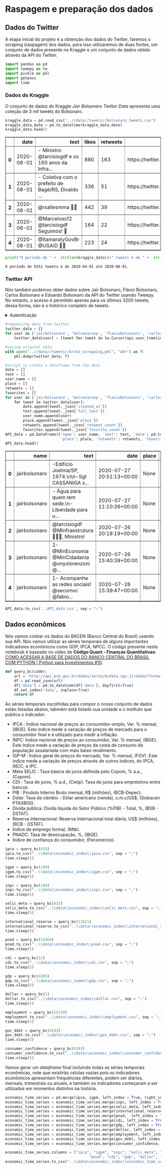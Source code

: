 # Raspagem e preparação dos dados

## Dados do Twitter

A etapa inicial do projeto é a obtenção dos dados do Twitter, faremos o scraping (raspagem) dos dados, para isso utilizaremos de duas fontes, um conjunto de dados presente no Kraggle e um conjunto de dados obtido através da API do Twitter.


```python
import pandas as pd
import tweepy as tw
import pickle as pkl
import getpass
import time
```

### Dados do Kraggle
O conjunto de dados do Kraggle _Jair Bolsonaro Twitter Data_ apresenta uma coleção de 3 mil tweets do Bolsonaro.


```python
kraggle_data = pd.read_csv("..//data//tweets//bolsonaro_tweets.csv")
kraggle_data.date = pd.to_datetime(kraggle_data.date)
kraggle_data.head()
```




<div>
<style scoped>
    .dataframe tbody tr th:only-of-type {
        vertical-align: middle;
    }

    .dataframe tbody tr th {
        vertical-align: top;
    }

    .dataframe thead th {
        text-align: right;
    }
</style>
<table border="1" class="dataframe">
  <thead>
    <tr style="text-align: right;">
      <th></th>
      <th>date</th>
      <th>text</th>
      <th>likes</th>
      <th>retweets</th>
      <th>link</th>
    </tr>
  </thead>
  <tbody>
    <tr>
      <th>0</th>
      <td>2020-08-01</td>
      <td>- Ministro @tarcisiogdf e os 160 anos da Infra...</td>
      <td>880</td>
      <td>163</td>
      <td>https://twitter.com/jairbolsonaro/status/12895...</td>
    </tr>
    <tr>
      <th>1</th>
      <td>2020-08-01</td>
      <td>- Coletiva com o prefeito de Bagé/RS, Divaldo ...</td>
      <td>336</td>
      <td>51</td>
      <td>https://twitter.com/jairbolsonaro/status/12895...</td>
    </tr>
    <tr>
      <th>2</th>
      <td>2020-08-01</td>
      <td>@rsallesmma 👍🏻</td>
      <td>442</td>
      <td>39</td>
      <td>https://twitter.com/jairbolsonaro/status/12893...</td>
    </tr>
    <tr>
      <th>3</th>
      <td>2020-08-01</td>
      <td>@Marceloscf2 @tarcisiogdf Seguimos! 🤝</td>
      <td>164</td>
      <td>22</td>
      <td>https://twitter.com/jairbolsonaro/status/12893...</td>
    </tr>
    <tr>
      <th>4</th>
      <td>2020-08-01</td>
      <td>@ItamaratyGovBr @USAID 👍🏻</td>
      <td>223</td>
      <td>24</td>
      <td>https://twitter.com/jairbolsonaro/status/12893...</td>
    </tr>
  </tbody>
</table>
</div>




```python
print("O período de " +  str(len(kraggle_data))+" tweets é de " +  str(kraggle_data.date.min())[0:10] +" até " +  str(kraggle_data.date.max())[0:10] + ".")
```

    O período de 9351 tweets é de 2010-04-01 até 2020-08-01.
    

### Twitter API
Nós também podemos obter dados sobre Jair Bolsonaro, Flávio Bolsonaro, Carlos Bolsonaro e Eduardo Bolsonaro da API do Twitter usando Tweepy. No entanto, o acesso é permitido apenas para os últimos 3200 tweets, dessa forma, não é o histórico completo de tweets.

<details>
<summary>Autenticação</summary>

```python
consumer_key = getpass.getpass()
```

    ········
    


```python
consumer_secret = getpass.getpass()
```

    ········
    


```python
access_token = getpass.getpass()
```

    ········
    


```python
access_token_secret = getpass.getpass()
```

    ········
    


```python
auth = tw.OAuthHandler(consumer_key, consumer_secret)
auth.set_access_token(access_token, access_token_secret)
api = tw.API(auth, wait_on_rate_limit=True)
```

</details>


```python
#requesting data from twitter
twitter_data = {}
for user in ['jairbolsonaro', 'bolsonarosp', 'flaviobolsonaro', 'carlosbolsonaro']:
    twitter_data[user] = [tweet for tweet in tw.Cursor(api.user_timeline,id=user, tweet_mode ="extended").items()]
```


```python
#saving original data
with open("..//data//tweets//brute_scrapping,pkl", "wb+") as f:
    pkl.dump(twitter_data, f)
```


```python
#script to create a dataframe from the data
date = []
text = []
user_name = []
place = []
retweets = []
favorites = []
for user in ['jairbolsonaro', 'bolsonarosp', 'flaviobolsonaro', 'carlosbolsonaro']:
    for tweet in twitter_data[user]:
        date.append(tweet._json['created_at'])
        text.append(tweet._json['full_text'])
        user_name.append(user)
        place.append(tweet._json['place'])
        retweets.append(tweet._json['retweet_count'])
        favorites.append(tweet._json['favorite_count'])
API_data = pd.DataFrame({'name': user_name, 'text': text, 'date': pd.to_datetime(date), 
                         'place': place, 'retweets': retweets, 'favorites':favorites})
API_data.head()
```




<div>
<style scoped>
    .dataframe tbody tr th:only-of-type {
        vertical-align: middle;
    }

    .dataframe tbody tr th {
        vertical-align: top;
    }

    .dataframe thead th {
        text-align: right;
    }
</style>
<table border="1" class="dataframe">
  <thead>
    <tr style="text-align: right;">
      <th></th>
      <th>name</th>
      <th>text</th>
      <th>date</th>
      <th>place</th>
      <th>retweets</th>
      <th>favorites</th>
    </tr>
  </thead>
  <tbody>
    <tr>
      <th>0</th>
      <td>jairbolsonaro</td>
      <td>-Edifício Joelma/SP, 1974.\n\n-Sgt CASSANIGA s...</td>
      <td>2020-07-27 20:51:13+00:00</td>
      <td>None</td>
      <td>3154</td>
      <td>16202</td>
    </tr>
    <tr>
      <th>1</th>
      <td>jairbolsonaro</td>
      <td>- Água para quem tem sede.\n- Liberdade para u...</td>
      <td>2020-07-27 11:10:36+00:00</td>
      <td>None</td>
      <td>8101</td>
      <td>37357</td>
    </tr>
    <tr>
      <th>2</th>
      <td>jairbolsonaro</td>
      <td>@tarcisiogdf @MInfraestrutura 🤝🇧🇷, Ministro!</td>
      <td>2020-07-26 20:18:19+00:00</td>
      <td>None</td>
      <td>1074</td>
      <td>16840</td>
    </tr>
    <tr>
      <th>3</th>
      <td>jairbolsonaro</td>
      <td>2- @MinEconomia @MinCidadania @onyxlorenzoni @...</td>
      <td>2020-07-26 15:40:39+00:00</td>
      <td>None</td>
      <td>1337</td>
      <td>6383</td>
    </tr>
    <tr>
      <th>4</th>
      <td>jairbolsonaro</td>
      <td>1- Acompanhe as redes sociais! @secomvc @fabio...</td>
      <td>2020-07-26 15:39:47+00:00</td>
      <td>None</td>
      <td>3287</td>
      <td>14836</td>
    </tr>
  </tbody>
</table>
</div>




```python
API_data.to_csv('..API_data.csv', sep = "~")
```

## Dados econômicos

Nós vamos coletar os dados do BACEN (Banco Central do Brasil) usando sua API. Nós vamos utilizar as séries temporais de alguns importantes indicadores econômicos como GDP, IPCA, NPCC. O código presente neste notebook é baseado no vídeo de __Código Quant - Finanças Quantitativas__: [COMO ACESSAR A BASE DE DADOS DO BANCO CENTRAL DO BRASIL COM PYTHON | Python para Investimentos #10](https://www.youtube.com/watch?v=7rFsu48oBn8).


```python
def query_bc(code):
    url = 'http://api.bcb.gov.br/dados/serie/bcdata.sgs.{}/dados?formato=json'.format(code)
    df = pd.read_json(url)
    df['data'] = pd.to_datetime(df['data'], dayfirst=True)
    df.set_index('data', inplace=True)
    return df
```

As séries temporais escolhidas para compor o nosso conjunto de dados estão listadas abaixo, tabmém está listado sua unidade e o instituto que publica o indicador:

- IPCA : Índice nacional de preços ao consumidor-amplo, Var. % mensal, (IBGE). Este índice mede a variação de preços de mercado para o consumidor final e é utilizado para medir a inflação.
- INPC: Índice nacional de preços ao consumidor, Var. % mensal, (IBGE). Este índice mede a variação de preços da cesta de consumo da população assalariada com mais baixo rendimento.
- IGP-M : Índice geral de preços do mercado, Var. % mensal, (FGV). Este índice mede a variação de preços através de outros índices, do IPCA, INCC, e IPC.
- Meta SELIC : Taxa básica de juros definida pelo Copom, % a.a., (Copom).
- CDI : Taxa de juros, % a.d., (Cetip). Taxa de juros para empréstimo entre bancos.
- PIB : Produto Interno Bruto mensal, R\$ (milhões), (BCB-Depec). 
- Dólar: Taxa de câmbio - Dólar americano (venda), u.m.c/US\$, (Sisbacen PTAX800).
- Dívida pública: Dívida líquida do Setor Público (%PIB) - Total, %, (BSB - DSTAT).
- Reserva Internacional: Reserva internacional total diária, US\$ (milhões), (BCB - DSTAT). 
- Índice de emprego formal, (Mtb).
- PNADC: Taxa de desocupação, %, (IBGE). 
- Índice de confiança do consumidor, (Fecomercio).


```python
ipca = query_bc(433) 
ipca.to_csv("..\\data\\economic_index\\ipca.csv", sep = ";")
time.sleep(5)

igpm = query_bc(189) 
igpm.to_csv("..\\data\\economic_index\\igpm.csv", sep = ";")
time.sleep(5)

inpc = query_bc(188)
inpc.to_csv("..\\data\\economic_index\\inpc.csv", sep = ";")
time.sleep(5)

selic_meta = query_bc(432)
selic_meta.to_csv("..\\data\\economic_index\\selic_meta.csv", sep = ";")
time.sleep(5)

international_reserve = query_bc(13621)
international_reserve.to_csv("..\\data\\economic_index\\international_reserve.csv", sep = ";")
time.sleep(5)

pnad = query_bc(24369)
pnad.to_csv("..\\data\\economic_index\\pnad.csv", sep = ";")
time.sleep(5)

cdi = query_bc(12)
cdi.to_csv("..\\data\\economic_index\\cdi.csv", sep = ";")
time.sleep(5)

gdp = query_bc(4385)
gdp.to_csv("..\\data\\economic_index\\gdp.csv", sep = ";")
time.sleep(5)

dollar = query_bc(1)
dollar.to_csv("..\\data\\economic_index\\dollar.csv", sep = ";")
time.sleep(5)

employment = query_bc(25239)
employment.to_csv("..\\data\\economic_index\\employment.csv", sep = ";")
time.sleep(5)

gov_debt = query_bc(4503)
gov_debt.to_csv("..\\data\\economic_index\\gov_debt.csv", sep = ";")
time.sleep(5)

consumer_confidence = query_bc(4393)
consumer_confidence.to_csv("..\\data\\economic_index\\consumer_confidence.csv", sep = ";")
time.sleep(5)
```

Vamos gerar um _dataframe_ final incluindo todas as séries temporais econômicas, note que existirão células vazias pois os indicadores econômicos apresentam frequências diferentes, podem ser diários, mensais, trimestrais ou anuais, e também os indicadores começaram a ser utilizados em momentos distintos na história.


```python
economic_time_series = pd.merge(ipca, igpm, left_index = True, right_index= True, how= 'outer')
economic_time_series = economic_time_series.merge(inpc, left_index = True, right_index= True, how= 'outer')
economic_time_series = economic_time_series.merge(selic_meta, left_index = True, right_index= True, how= 'outer')
economic_time_series = economic_time_series.merge(international_reserve, left_index = True, right_index= True, how= 'outer')
economic_time_series = economic_time_series.merge(pnad,  left_index = True, right_index= True, how= 'outer')
economic_time_series = economic_time_series.merge(cdi, left_index = True, right_index= True, how= 'outer')
economic_time_series = economic_time_series.merge(gdp, left_index = True, right_index= True, how= 'outer')
economic_time_series = economic_time_series.merge(dollar, left_index = True, right_index= True, how= 'outer')
economic_time_series = economic_time_series.merge(employment, left_index = True, right_index= True, how= 'outer')
economic_time_series = economic_time_series.merge(gov_debt, left_index = True, right_index= True, how= 'outer')
economic_time_series = economic_time_series.merge(consumer_confidence, left_index = True, right_index= True, how= 'outer')

economic_time_series.columns = ["ipca", "igpm", "inpc", "selic_meta", "international_reserve",
                                      "pnad", "cdi", "gdp", "dollar", "employment", "gov_debt", "consumer_confidence"]
economic_time_series.to_csv("..\\data\\economic_index\\economic_time_series.csv", sep = ";")
```
